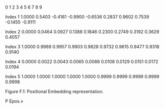 0
1
2
3
4
5
6
7
8
9

Index 1
1.0000
0.5403
-0.4161
-0.9900
-0.6536
0.2837
0.9602
0.7539
-0.1455
-0.9111

Index 2
0.0000
0.0464
0.0927
0.1388
0.1846
0.2300
0.2749
0.3192
0.3629
0.4057

Index 3
1.0000
0.9989
0.9957
0.9903
0.9828
0.9732
0.9615
0.9477
0.9318
0.9140

Index 4
0.0000
0.0022
0.0043
0.0065
0.0086
0.0108
0.0129
0.0151
0.0172
0.0194

Index 5
1.0000
1.0000
1.0000
1.0000
1.0000
0.9999
0.9999
0.9999
0.9999
0.9998

Figure F.1: Positional Embedding representation.

P Epos.»